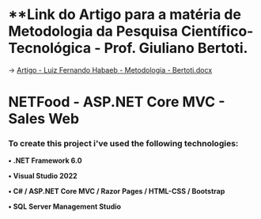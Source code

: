 # **Link do Artigo para a matéria de Metodologia da Pesquisa Científico-Tecnológica - Prof. Giuliano Bertoti.
→ [Artigo - Luiz Fernando Habaeb - Metodologia - Bertoti.docx](https://github.com/luizhabaeb/NETFood/files/8865060/Artigo.-.Luiz.Fernando.Habaeb.-.Metodologia.-.Bertoti.docx)






# **NETFood - ASP.NET Core MVC - Sales Web**

### To create this project i've used the following technologies:
**• .NET Framework 6.0**

**• Visual Studio 2022**

**• C# / ASP.NET Core MVC / Razor Pages / HTML-CSS / Bootstrap**

**• SQL Server Management Studio**
